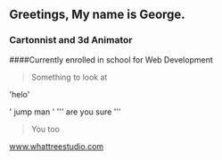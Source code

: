 ## Greetings, My name is George. 
### Cartonnist and 3d Animator

####Currently enrolled in school for Web Development 

>Something to look at 

'helo'

'
jump man
'
'''
are you sure
'''
>You too

www.whattreestudio.com

